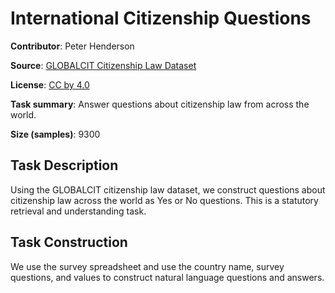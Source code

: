 # International Citizenship Questions

**Contributor**: Peter Henderson

**Source**: [GLOBALCIT Citizenship Law Dataset](https://globalcit.eu/modes-acquisition-citizenship/)

**License**: [CC by 4.0](https://creativecommons.org/licenses/by/4.0/)

**Task summary**: Answer questions about citizenship law from across the world.

**Size (samples)**: 9300

## Task Description

Using the GLOBALCIT citizenship law dataset, we construct questions about citizenship law across the world as Yes or No questions. This is a statutory retrieval and understanding task.

## Task Construction

We use the survey spreadsheet and use the country name, survey questions, and values to construct natural language questions and answers.
